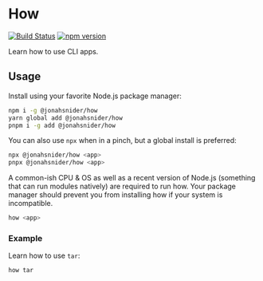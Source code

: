 # How

[![Build Status](https://github.com/jonahsnider/how/workflows/CI/badge.svg)](https://github.com/jonahsnider/how/actions)
[![npm version](https://img.shields.io/npm/v/@jonahsnider/how)](https://www.npmjs.com/package/@jonahsnider/how)

Learn how to use CLI apps.

## Usage

Install using your favorite Node.js package manager:

```sh
npm i -g @jonahsnider/how
yarn global add @jonahsnider/how
pnpm i -g add @jonahsnider/how
```

You can also use `npx` when in a pinch, but a global install is preferred:

```sh
npx @jonahsnider/how <app>
pnpx @jonahsnider/how <app>
```

A common-ish CPU & OS as well as a recent version of Node.js (something that can run modules natively) are required to run how.
Your package manager should prevent you from installing how if your system is incompatible.

```sh
how <app>
```

### Example

Learn how to use `tar`:

```sh
how tar
```
